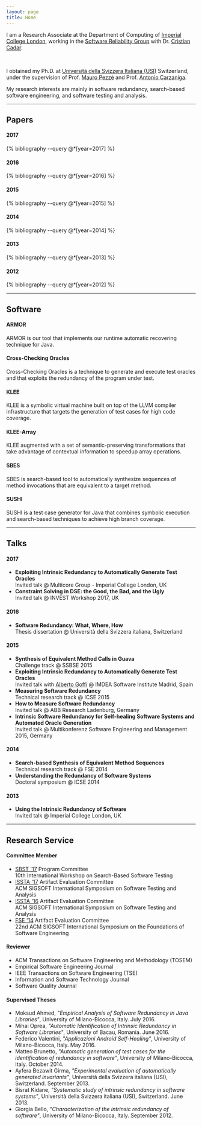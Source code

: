 ```yaml
---
layout: page
title: Home
---
```


I am a Research Associate at the Department of Computing of <a
 href="http://www.imperial.ac.uk/computing">Imperial College
 London</a>, working in the <a href="http://srg.doc.ic.ac.uk">Software
 Reliability Group</a> with Dr. <a
 href="http://www.doc.ic.ac.uk/~cristic/">Cristian Cadar</a>.

<br/>

I obtained my Ph.D. at <a
href="http://www.inf.usi.ch">Università della Svizzera
Italiana (USI)</a> Switzerland, under the supervision of Prof. <a
href="http://www.inf.usi.ch/faculty/pezze">Mauro Pezzè</a>
and Prof. <a href="http://www.inf.usi.ch/carzaniga">Antonio
Carzaniga</a>.

<p>My research interests are mainly in software redundancy,
search-based software engineering, and software testing and
analysis.</p>

---

## Papers

#### 2017
{% bibliography --query @*[year=2017] %}

#### 2016
{% bibliography --query @*[year=2016] %}

#### 2015
{% bibliography --query @*[year=2015] %}

#### 2014
{% bibliography --query @*[year=2014] %}

#### 2013
{% bibliography --query @*[year=2013] %}

#### 2012
{% bibliography --query @*[year=2012] %}

---

## Software

#### ARMOR
ARMOR is our tool that implements our runtime automatic recovering technique for Java.

#### Cross-Checking Oracles
Cross-Checking Oracles is a technique to generate and execute test oracles and that exploits the redundancy of the program under test.

#### KLEE
KLEE is a symbolic virtual machine built on top of the LLVM compiler infrastructure that targets the generation of test cases for high code coverage.

#### KLEE-Array
KLEE augmented with a set of semantic-preserving transformations that take advantage of contextual information to speedup array operations.

#### SBES
SBES is search-based tool to automatically synthesize sequences of method invocations that are equivalent to a target method.

#### SUSHI
SUSHI is a test case generator for Java that combines symbolic execution and search-based techniques to achieve high branch coverage.

---

## Talks

#### 2017
* <i class="fa fa-desktop"></i> **Exploiting Intrinsic Redundancy to Automatically Generate Test Oracles** <br/>
Invited talk @ Multicore Group - Imperial College London, UK
* <a href="presentations/2017-invest.pdf"><i class="fa fa-desktop"></i></a> **Constraint Solving in DSE: the Good, the Bad, and the Ugly** <br/>
Invited talk @ INVEST Workshop 2017, UK

#### 2016
* <i class="fa fa-desktop"></i> **Software Redundancy: What, Where, How** <br/>
Thesis dissertation @ Università della Svizzera italiana, Switzerland

#### 2015
* <a href="presentations/2015-ssbse.pdf"><i class="fa fa-desktop"></i></a> **Synthesis of Equivalent Method Calls in Guava** <br/>
Challenge track @ SSBSE 2015
* <a href="presentations/2015-imdea.pdf"><i class="fa fa-desktop"></i></a> **Exploiting Intrinsic Redundancy to Automatically Generate Test Oracles** <br/>
Invited talk with [Alberto Goffi](http://www.people.usi.ch/goffia/) @ IMDEA Software Institute Madrid, Spain
* <a href="presentations/2015-icse.pdf"><i class="fa fa-desktop"></i></a> **Measuring Software Redundancy** <br/>
Technical research track @ ICSE 2015
* <a href="presentations/2015-abb.pdf"><i class="fa fa-desktop"></i></a> **How to Measure Software Redundancy** <br/>
Invited talk @ ABB Research Ladenburg, Germany
* <a href="presentations/2015-dresden.pdf"><i class="fa fa-desktop"></i></a> **Intrinsic Software Redundancy for Self-healing Software Systems and Automated Oracle Generation** <br/>
Invited talk @ Multikonferenz Software Engineering and Management 2015, Germany

#### 2014
* <a href="presentations/2014-fse.pdf"><i class="fa fa-desktop"></i></a> **Search-based Synthesis of Equivalent Method Sequences** <br/>
Technical research track @ FSE 2014
* <a href="presentations/2014-icse_ds.pdf"><i class="fa fa-desktop"></i></a> **Understanding the Redundancy of Software Systems** <br/>
Doctoral symposium @ ICSE 2014

#### 2013
* <a href="presentations/2013-imperial.pdf"><i class="fa fa-desktop"></i></a> **Using the Intrinsic Redundancy of Software** <br/>
Invited talk @ Imperial College London, UK


---

## Research Service

#### Committee Member
* [SBST '17](http://sbst2017.lafhis.dc.uba.ar)           Program Committee             <br/> 10th International Workshop on Search-Based Software Testing
* [ISSTA '17](http://conf.researchr.org/home/issta-2017) Artifact Evaluation Committee <br/> ACM SIGSOFT International Symposium on Software Testing and Analysis
* [ISSTA '16](https://issta2016.cispa.saarland)          Artifact Evaluation Committee <br/> ACM SIGSOFT International Symposium on Software Testing and Analysis
* [FSE '14](https://fse22.gatech.edu)                    Artifact Evaluation Committee <br/> 22nd ACM SIGSOFT International Symposium on the Foundations of Software Engineering

#### Reviewer
* ACM Transactions on Software Engineering and Methodology (TOSEM)
* Empirical Software Engineering Journal
* IEEE Transactions on Software Engineering (TSE)
* Information and Software Technology Journal
* Software Quality Journal

#### Supervised Theses
* Moksud Ahmed, _"Empirical Analysis of Software Redundancy in Java Libraries"_, University of Milano-Bicocca, Italy. July 2016.
* Mihai Oprea, _"Automatic Identification of Intrinsic Redundancy in Software Libraries"_, University of Bacau, Romania. June 2016.
* Federico Valentini, _"Applicazioni Android Self-Healing"_, University of Milano-Bicocca, Italy. May 2016.
* Matteo Brunetto, _"Automatic generation of test cases for the identification of redundancy in software"_, University of Milano-Bicocca, Italy. October 2014.
* Ayfera Bezawit Girma, _"Experimental evaluation of automatically generated invariants"_, Università della Svizzera italiana (USI), Switzerland. September 2013.
* Bisrat Kidane, _"Systematic study of intrinsic redundancy in software systems"_, Università della Svizzera italiana (USI), Switzerland. June 2013.
* Giorgia Bello, _"Characterization of the intrinsic redundancy of software"_, University of Milano-Bicocca, Italy. September 2012.
